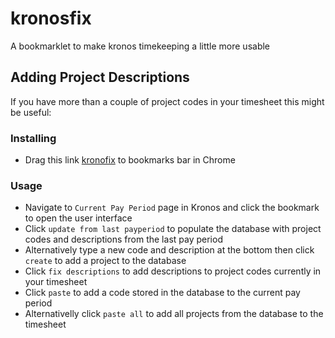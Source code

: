 # kronosfix

A bookmarklet to make kronos timekeeping a little more usable

## Adding Project Descriptions
If you have more than a couple of project codes in your timesheet this might be useful:

### Installing 
* Drag this link [kronofix](javascript:(function()%7B(function()%20%7B%0A%20%20%20%20if(!location.hostname.match('mykronos.com'))%7B%0A%20%20%20%20%20%20%20%20return%0A%20%20%20%20%7D%20%0A%20%20%20%20var%20d%20%3D%20document%2C%0A%20%20%20%20%20%20%20%20id%20%3D%20%22localStorageList%22%2C%0A%20%20%20%20%20%20%20%20el%20%3D%20d.getElementById(id)%2C%0A%20%20%20%20%20%20%20%20i%2C%20s%2C%20es%2C%20k%2C%0A%20%20%20%20%20%20%20%20ls%20%3D%20window.localStorage%2C%0A%20%20%20%20%20%20%20%20%2F%2Fss%20%3D%20window.sessionStorage%2C%0A%20%20%20%20%20%20%20%20style%20%3D%20(%22%3Cstyle%3E%24%20th%2C%20%24%20td%20%7Bpadding%3A0%201em%3Btext-align%3Aleft%3B%7D%24%20th%7Bfont-weight%3Abold%7D%24%20pre%7Bmax-width%3A400px%3Bmax-height%3A300px%3Boverflow%3Aauto%3Bwhite-space%3Apre-wrap%3B%7D%24%20h1%7Bfont%3A20px%2F40px%20sans-serif%3B%7D%24%20input%7B%7D%24%20a.disabled-link%7Bcursor%3Adefault%3Bpointer-events%3A%20none%3Btext-decoration%3A%20none%3Bcolor%3A%20grey%3B%7D%3C%2Fstyle%3E%22).replace(%2F%5C%24%2Fg%2C%22%23%22%2Bid)%3B%0A%20%20%20%20if%20(!el)%20%7B%0A%20%20%20%20%20%20%20%20el%20%3D%20d.createElement(%22table%22)%3B%0A%20%20%20%20%20%20%20%20d.body.appendChild(el)%3B%0A%20%20%20%20%20%20%20%20el.addEventListener(%22click%22%2Chandler%2C!1)%3B%0A%20%20%20%20%7D%0A%20%20%20%20function%20read_db()%7B%0A%20%20%20%20%20%20%20%20item%20%3D%20ls.getItem('kronosfix')%0A%20%20%20%20%20%20%20%20if(item)%7B%0A%20%20%20%20%20%20%20%20%20%20%20%20db%20%3D%20JSON.parse(item)%0A%20%20%20%20%20%20%20%20%7D%0A%20%20%20%20%20%20%20%20else%7B%0A%20%20%20%20%20%20%20%20%20%20%20%20db%20%3D%20%7B%7D%0A%20%20%20%20%20%20%20%20%7D%0A%20%20%20%20%20%20%20%20return%20db%3B%0A%20%20%20%20%7D%0A%20%20%20%20function%20write_db(db)%7B%0A%20%20%20%20%20%20%20%20ls.setItem('kronosfix'%2CJSON.stringify(db))%0A%20%20%20%20%7D%0A%20%20%20%20function%20set_item(k%2C%20v)%7B%0A%20%20%20%20%20%20%20%20db%20%3D%20read_db()%0A%20%20%20%20%20%20%20%20db%5Bk%5D%20%3D%20v%0A%20%20%20%20%20%20%20%20write_db(db)%0A%20%20%20%20%7D%0A%20%20%20%20function%20del_item(k)%7B%0A%20%20%20%20%20%20%20%20db%20%3D%20read_db()%0A%20%20%20%20%20%20%20%20delete%20db%5Bk%5D%0A%20%20%20%20%20%20%20%20write_db(db)%0A%20%20%20%20%7D%0A%20%20%20%20function%20item_exists(k)%7B%0A%20%20%20%20%20%20%20%20db%20%3D%20read_db()%0A%20%20%20%20%20%20%20%20return%20db%5Bk%5D%20%3F%20true%20%3A%20false%0A%20%20%20%20%7D%0A%20%20%20%20function%20get_item(k)%7B%0A%20%20%20%20%20%20%20%20db%20%3D%20read_db()%0A%20%20%20%20%20%20%20%20if(db%5Bk%5D)%7B%0A%20%20%20%20%20%20%20%20%20%20%20%20return%20db%5Bk%5D%0A%20%20%20%20%20%20%20%20%7D%0A%20%20%20%20%20%20%20%20else%7B%0A%20%20%20%20%20%20%20%20%20%20%20%20return%20'%20'%0A%20%20%20%20%20%20%20%20%7D%0A%0A%20%20%20%20%7D%0A%20%20%20%20function%20delete_db()%7B%0A%20%20%20%20%20%20%20%20ls.removeItem('kronosfix')%3B%0A%20%20%20%20%7D%0A%20%20%20%20function%20render()%20%7B%0A%20%20%20%20%20%20%20%20db%20%3D%20read_db()%0A%20%20%20%20%20%20%20%20s%20%3D%20style%20%2B%20%22%3Ctr%3E%3Cth%20colspan%3D1%3E%3Ch1%3Ekronosfix%3C%2Fh1%3E%3Cth%3E%3Ca%20href%3D%23%20class%3Df%3Efix%20descriptions%3C%2Fa%3E%3Cth%3E%3Ca%20href%3D%23%20class%3Dx%3Eclose%3C%2Fa%3E%3Ctr%3E%3Cth%3Eproject%3Cth%3Edescription%3Cth%3E%3Ca%20href%3D%23%20class%3Dlpa%3Epaste%20all%3C%2Fa%3E%3Cth%3E%3Ca%20href%3D%23%20class%3Dlca%3Edelete%20all%3C%2Fa%3E%22%3B%0A%20%20%20%20%20%20%20%20s%20%2B%3D%20db%20%3F%20%22%22%20%3A%20%22%3Ctr%3E%3Ctd%3ENo%20Data%22%3B%0A%0A%20%20%20%20%20%20%20%20entry%20%3D%20Object.entries(db)%0A%20%20%20%20%20%20%20%20for(i%3D0%3B%20i%3C%20entry.length%3B%20i%2B%2B)%7B%0A%20%20%20%20%20%20%20%20%20%20%20%20%5Bk%2C%20v%5D%20%3D%20entry%5Bi%5D%0A%20%20%20%20%20%20%20%20%20%20%20%20s%20%2B%3D%20(%60%3Ctr%3E%3Ctd%3E%24%7Bk%7D%3Ctd%3E%24%7Bv%7D%3Ctd%3E%3Ca%20href%3D%23%20data-k%3D%24%7Bk%7D%20class%3Dlv%3Epaste%3C%2Fa%3E%3Ctd%3E%3Ca%20href%3D%23%20data-k%3D%24%7Bk%7D%20class%3Dlc%3Edelete%3C%2Fa%3E%60)%0A%20%20%20%20%20%20%20%20%7D%0A%20%20%20%20%20%20%20%20s%20%2B%3D%20%22%3Ctr%3E%3Ctd%3E%20%3Cinput%20type%3D'text'%20id%3D'prcode'%3E%3Ctd%3E%20%3Cinput%20type%3D'text'%20id%3D'prdescr'%3E%20%3Ctd%3E%3Ca%20href%3D%23%20class%3Dsv%3Ecreate%3C%2Fa%3E%22%0A%20%20%20%20%20%20%20%20s%20%2B%3D%20%22%3Ctr%3E%3Cth%3E%3Ca%20href%3D%23%20class%3Du%3Eupdate%20from%20last%20payperiod%3C%2Fa%3E%22%0A%20%20%20%20%20%20%20%20el.innerHTML%20%3D%20s%3B%0A%20%20%20%20%7D%0A%20%20%20%20function%20delayms(ms)%20%7B%0A%20%20%20%20%20%20%20%20return%20new%20Promise(resolve%20%3D%3E%20%7B%0A%20%20%20%20%20%20%20%20%20%20setTimeout(()%20%3D%3E%20%7B%0A%20%20%20%20%20%20%20%20%20%20%20%20resolve(true)%3B%0A%20%20%20%20%20%20%20%20%20%20%7D%2C%20ms)%3B%0A%20%20%20%20%20%20%20%20%7D)%3B%0A%20%20%20%20%20%20%7D%0A%20%20%20%20async%20function%20sim_delay()%7B%0A%20%20%20%20%20%20%20%20await%20delayms(4000)%0A%20%20%20%20%20%20%20%20hrefs%20%3D%20d.querySelectorAll('.lv%2C%20.lpa')%0A%20%20%20%20%20%20%20%20hrefs.forEach(element%20%3D%3E%20%7B%0A%20%20%20%20%20%20%20%20%20%20%20%20element.classList.remove('disabled-link')%0A%20%20%20%20%20%20%20%20%7D)%3B%0A%20%20%20%20%7D%0A%0A%20%20%20%20async%20function%20add_project_code(k)%7B%0A%20%20%20%20%20%20%20%20hrefs%20%3D%20d.querySelectorAll('.lv%2C%20.lpa')%0A%20%20%20%20%20%20%20%20hrefs.forEach(element%20%3D%3E%20%7B%0A%20%20%20%20%20%20%20%20%20%20%20%20element.classList.add('disabled-link')%0A%20%20%20%20%20%20%20%20%7D)%3B%0A%0A%20%20%20%20%20%20%20%20await%20addProjectCodeToTimesheet(k)%0A%0A%20%20%20%20%20%20%20%20hrefs%20%3D%20d.querySelectorAll('.lv%2C%20.lpa')%0A%20%20%20%20%20%20%20%20hrefs.forEach(element%20%3D%3E%20%7B%0A%20%20%20%20%20%20%20%20%20%20%20%20element.classList.remove('disabled-link')%0A%20%20%20%20%20%20%20%20%7D)%3B%0A%20%20%20%20%7D%0A%0A%20%20%20%20async%20function%20add_all_project_codes()%7B%0A%20%20%20%20%20%20%20%20hrefs%20%3D%20d.querySelectorAll('.lv%2C%20.lpa')%0A%20%20%20%20%20%20%20%20hrefs.forEach(element%20%3D%3E%20%7B%0A%20%20%20%20%20%20%20%20%20%20%20%20element.classList.add('disabled-link')%0A%20%20%20%20%20%20%20%20%7D)%3B%0A%0A%20%20%20%20%20%20%20%20db%20%3D%20read_db()%0A%20%20%20%20%20%20%20%20for%20(const%20k%20in%20db)%20%7B%0A%20%20%20%20%20%20%20%20%20%20%20%20await%20addProjectCodeToTimesheet(k)%0A%20%20%20%20%20%20%20%20%7D%0A%0A%20%20%20%20%20%20%20%20hrefs%20%3D%20d.querySelectorAll('.lv%2C%20.lpa')%0A%20%20%20%20%20%20%20%20hrefs.forEach(element%20%3D%3E%20%7B%0A%20%20%20%20%20%20%20%20%20%20%20%20element.classList.remove('disabled-link')%0A%20%20%20%20%20%20%20%20%7D)%3B%0A%20%20%20%20%7D%0A%0A%20%20%20%20function%20fix_descriptions(db)%7B%0A%20%20%20%20%20%20%20%20const%20nodeList%20%3D%20document.querySelectorAll(%22timecard-cell%5Bcolumn%3D'project'%5D%22)%0A%0A%20%20%20%20%20%20%20%20for(let%20i%20%3D%200%3B%20i%20%3C%20nodeList.length%3B%20i%2B%2B)%7B%0A%20%20%20%20%20%20%20%20%20%20%20%20const%20title%20%3D%20nodeList%5Bi%5D.querySelector(%22span%22).getAttribute(%22title%22)%0A%20%20%20%20%20%20%20%20%20%20%20%20for(const%20%5Bproj%2C%20descr%5D%20of%20Object.entries(db))%7B%0A%20%20%20%20%20%20%20%20%20%20%20%20%20%20%20%20if(title%20%3D%3D%3D%20proj)%7B%0A%20%20%20%20%20%20%20%20%20%20%20%20%20%20%20%20%20%20%20%20nodeList%5Bi%5D.querySelector('span.cellText%20%3E%20span').textContent%20%3D%20proj%20%2B%20'%20-%20'%20%2B%20descr%0A%20%20%20%20%20%20%20%20%20%20%20%20%20%20%20%20%7D%0A%20%20%20%20%20%20%20%20%20%20%20%20%7D%0A%20%20%20%20%20%20%20%20%7D%0A%20%20%20%20%7D%0A%20%20%20%20async%20function%20getLastPayperiodProjectCodes()%7B%20%20%20%20%20%20%20%20%20%20%0A%20%20%20%20%20%20%20%20document.querySelector(%22%23_timeFrames_dropdownMenu%20%3E%20span.timeframe.btn-link%20%3E%20button%22).click()%3B%0A%20%20%20%20%20%20%20%20await%20delayms(1000)%3B%0A%20%20%20%20%20%20%0A%20%20%20%20%20%20%20%20document.querySelector(%22%23_timeFrames_expandable%20%3E%20div.timeframe-period%20%3E%20div.mid-content%20%3E%20div%20%3E%20ul%20%3E%20li%3Anth-child(1)%22).click()%3B%0A%20%20%20%20%20%20%20%20await%20delayms(1000)%3B%0A%20%20%20%20%20%20%0A%20%20%20%20%20%20%20%20const%20nodeList%20%3D%20document.querySelectorAll(%22timecard-cell%5Bcolumn%3D'project'%5D%22)%0A%20%20%20%20%20%20%0A%20%20%20%20%20%20%20%20for(let%20i%20%3D%200%3B%20i%20%3C%20nodeList.length%3B%20i%2B%2B)%7B%0A%20%20%20%20%20%20%20%20%20%20const%20title%20%3D%20nodeList%5Bi%5D.querySelector(%22span%22).getAttribute(%22title%22)%0A%20%20%20%20%20%20%20%20%20%20if(title.includes('%2F'))%7B%0A%20%20%20%20%20%20%20%20%20%20%20%20if(!item_exists(title))%7B%0A%20%20%20%20%20%20%20%20%20%20%20%20%20%20%20%20set_item(title%2C'%20')%0A%20%20%20%20%20%20%20%20%20%20%20%20%7D%0A%20%20%20%20%20%20%20%20%20%20%7D%0A%20%20%20%20%20%20%20%20%7D%20%0A%20%20%20%20%20%20%20%20render()%20%20%0A%0A%20%20%20%20%20%20%20%20document.querySelector(%22%23_timeFrames_dropdownMenu%20%3E%20span.timeframe.btn-link%20%3E%20button%22).click()%3B%0A%20%20%20%20%20%20%20%20await%20delayms(1000)%3B%0A%20%20%20%20%20%20%0A%20%20%20%20%20%20%20%20document.querySelector(%22%23_timeFrames_expandable%20%3E%20div.timeframe-period%20%3E%20div.mid-content%20%3E%20div%20%3E%20ul%20%3E%20li%3Anth-child(2)%22).click()%3B%0A%20%20%20%20%20%20%20%20await%20delayms(1000)%3B%0A%0A%20%20%20%20%20%20%20%20db%20%3D%20read_db()%0A%20%20%20%20%20%20%20%20for%20(const%20k%20in%20db)%20%7B%0A%20%20%20%20%20%20%20%20%20%20%20%20v%20%3D%20db%5Bk%5D%0A%20%20%20%20%20%20%20%20%20%20%20%20if(v%20%3D%3D%3D%20'%20')%7B%0A%20%20%20%20%20%20%20%20%20%20%20%20%20%20%20%20descr%20%3D%20await%20getDescrForProjectCode(k)%0A%20%20%20%20%20%20%20%20%20%20%20%20%20%20%20%20if(descr)%7B%0A%20%20%20%20%20%20%20%20%20%20%20%20%20%20%20%20%20%20%20%20set_item(k%2Cdescr)%0A%20%20%20%20%20%20%20%20%20%20%20%20%20%20%20%20%7D%0A%20%20%20%20%20%20%20%20%20%20%20%20%20%20%20%20render()%0A%20%20%20%20%20%20%20%20%20%20%20%20%7D%0A%20%20%20%20%20%20%20%20%7D%0A%20%20%20%20%7D%0A%0A%20%20%20%20async%20function%20getDescrForProjectCode(fullProjectCode)%20%7B%0A%20%20%0A%20%20%20%20%20%20%20%20codeArr%20%3D%20fullProjectCode.split('%2F')%3B%0A%20%20%20%20%20%20%20%20projCode%20%3D%20codeArr%5B0%5D%3B%0A%20%20%20%20%20%20%20%20subCode%20%3D%20codeArr%5B1%5D%3B%0A%20%20%20%20%20%20%20%20%0A%20%20%20%20%20%20%20%20document.querySelector(%22%23addActivityEvent%20%3E%20div%3Anth-child(2)%20%3E%20button%22).click()%3B%0A%20%20%20%20%20%20%20%20await%20delayms(1000)%3B%0A%20%20%20%20%20%20%0A%20%20%20%20%20%20%20%20document.querySelector(%22%23activityQueriesCombo_toggleBtn%22).click()%3B%0A%20%20%20%20%20%20%20%20await%20delayms(500)%3B%0A%20%20%20%20%20%20%20%20%0A%20%20%20%20%20%20%20%20document.querySelector(%22%23activityQueriesCombo_li2%22).click()%3B%0A%20%20%20%20%20%20%20%20await%20delayms(500)%3B%0A%20%20%20%20%20%20%0A%20%20%20%20%20%20%20%20document.querySelector(%22%23activitySearchInput%22).value%20%3D%20fullProjectCode%0A%20%20%20%20%20%20%20%20await%20delayms(500)%3B%0A%20%20%20%20%20%20%0A%20%20%20%20%20%20%20%20document.querySelector(%22%23searchActivity%20%3E%20div.form-group.clearfix.row%20%3E%20button%22).click()%3B%0A%20%20%20%20%20%20%0A%20%20%20%20%20%20%20%20%2F%2F%20wait%20for%20the%20search%20list%20to%20come%20up%20with%20relevant%20results%0A%20%20%20%20%20%20%20%20for(let%20attempts%3D0%3B%20attempts%20%3C%2090%3B%20attempts%2B%2B)%7B%0A%20%20%20%20%20%20%20%20%20%20%20%20await%20delayms(100)%3B%0A%20%20%20%20%20%20%20%20%20%20%20%20nodeList%20%3D%20document.querySelectorAll('.hierarchical-search-results-list-item')%0A%20%20%20%20%20%20%20%20%20%20%20%20if(nodeList)%7B%0A%20%20%20%20%20%20%20%20%20%20%20%20%20%20%20%20idx%20%3D%20-1%3B%0A%20%20%20%20%20%20%20%20%20%20%20%20%20%20%20%20for%20(let%20i%20%3D%200%3B%20i%20%3C%20nodeList.length%3B%20i%2B%2B)%20%7B%0A%20%20%20%20%20%20%20%20%20%20%20%20%20%20%20%20%20%20if(nodeList%5Bi%5D.querySelector(%22span%22).firstChild.nodeValue%20%3D%3D%3D%20projCode)%7B%0A%20%20%20%20%20%20%20%20%20%20%20%20%20%20%20%20%20%20%20%20idx%20%3D%20i%3B%0A%20%20%20%20%20%20%20%20%20%20%20%20%20%20%20%20%20%20%20%20break%3B%0A%20%20%20%20%20%20%20%20%20%20%20%20%20%20%20%20%20%20%7D%0A%20%20%20%20%20%20%20%20%20%20%20%20%20%20%20%20%7D%0A%20%20%20%20%20%20%20%20%20%20%20%20%20%20%20%20%0A%20%20%20%20%20%20%20%20%20%20%20%20%20%20%20%20if(idx%20%3E%20-1)%7B%0A%20%20%20%20%20%20%20%20%20%20%20%20%20%20%20%20%20%20%20%20break%3B%0A%20%20%20%20%20%20%20%20%20%20%20%20%20%20%20%20%7D%0A%20%20%20%20%20%20%20%20%20%20%20%20%7D%0A%20%20%20%20%20%20%20%20%7D%0A%20%20%20%20%20%20%20%20if(idx%20%3C%200)%7B%0A%20%20%20%20%20%20%20%20%20%20%20%20alert('timed%20out%20waiting%20for%20results')%0A%20%20%20%20%20%20%20%20%20%20%20%20return%200%0A%20%20%20%20%20%20%20%20%7D%0A%20%20%20%20%20%20%0A%20%20%20%20%20%20%0A%20%20%20%20%20%20%20%20nodeList%5Bidx%5D.querySelector(%22div.list-item-actions%20%3E%20button.btn.btn-link.icon-k-caret-right%22).click()%3B%0A%20%20%20%20%20%20%20%20await%20delayms(1000)%3B%0A%0A%20%20%20%20%20%20%20%20nodeList%20%3D%20document.querySelectorAll('.hierarchical-search-results-list-item')%0A%20%20%20%20%20%20%20%20idx%20%3D%200%3B%0A%20%20%20%20%20%20%20%20for%20(let%20i%20%3D%200%3B%20i%20%3C%20nodeList.length%3B%20i%2B%2B)%20%7B%0A%20%20%20%20%20%20%20%20%20%20if(nodeList%5Bi%5D.querySelector(%22span%22).firstChild.nodeValue%20%3D%3D%3D%20fullProjectCode)%7B%0A%20%20%20%20%20%20%20%20%20%20%20%20idx%20%3D%20i%3B%0A%20%20%20%20%20%20%20%20%20%20%20%20break%3B%0A%20%20%20%20%20%20%20%20%20%20%7D%0A%20%20%20%20%20%20%20%20%7D%0A%20%20%20%20%20%20%0A%20%20%20%20%20%20%20%20nodeList%5Bidx%5D.querySelector(%22div.list-item-body-selector__wrapper%20%3E%20div%22).click()%3B%0A%20%20%20%20%20%20%20%20await%20delayms(100)%3B%0A%20%20%20%20%20%20%0A%20%20%20%20%20%20%20%20nodeList%5Bidx%5D.querySelector(%22div.list-item-actions%20%3E%20button%22).click()%3B%0A%20%20%20%20%20%20%20%20await%20delayms(100)%3B%0A%20%20%20%20%20%20%0A%20%20%20%20%20%20%20%20str%20%3D%20document.querySelector(%22div.popover-inner%20%3E%20div%20%3E%20p%3Anth-child(2)%22).textContent%0A%20%20%20%20%20%20%20%20desc%20%3D%20str.split('%3A')%5B1%5D%0A%0A%20%20%20%20%20%20%20%20document.querySelector('button.btn.btn-default').click()%0A%20%20%20%20%20%20%20%20await%20delayms(500)%3B%0A%0A%20%20%20%20%20%20%20%20return%20desc%0A%20%20%20%20%7D%0A%0A%20%20%20%20async%20function%20addProjectCodeToTimesheet(fullProjectCode)%20%7B%0A%20%20%0A%20%20%20%20%20%20%20%20codeArr%20%3D%20fullProjectCode.split('%2F')%3B%0A%20%20%20%20%20%20%20%20projCode%20%3D%20codeArr%5B0%5D%3B%0A%20%20%20%20%20%20%20%20subCode%20%3D%20codeArr%5B1%5D%3B%0A%20%20%20%20%20%20%20%20%0A%20%20%20%20%20%20%20%20document.querySelector(%22%23addActivityEvent%20%3E%20div%3Anth-child(2)%20%3E%20button%22).click()%3B%0A%20%20%20%20%20%20%20%20await%20delayms(1000)%3B%0A%20%20%20%20%20%20%0A%20%20%20%20%20%20%20%20document.querySelector(%22%23activityQueriesCombo_toggleBtn%22).click()%3B%0A%20%20%20%20%20%20%20%20await%20delayms(500)%3B%0A%20%20%20%20%20%20%20%20%0A%20%20%20%20%20%20%20%20document.querySelector(%22%23activityQueriesCombo_li2%22).click()%3B%0A%20%20%20%20%20%20%20%20await%20delayms(500)%3B%0A%20%20%20%20%20%20%0A%20%20%20%20%20%20%20%20document.querySelector(%22%23activitySearchInput%22).value%20%3D%20fullProjectCode%0A%20%20%20%20%20%20%20%20await%20delayms(500)%3B%0A%20%20%20%20%20%20%0A%20%20%20%20%20%20%20%20document.querySelector(%22%23searchActivity%20%3E%20div.form-group.clearfix.row%20%3E%20button%22).click()%3B%0A%20%20%20%20%20%20%0A%20%20%20%20%20%20%20%20%2F%2F%20wait%20for%20the%20search%20list%20to%20come%20up%20with%20relevant%20results%0A%20%20%20%20%20%20%20%20for(let%20attempts%3D0%3B%20attempts%20%3C%2090%3B%20attempts%2B%2B)%7B%0A%20%20%20%20%20%20%20%20%20%20%20%20await%20delayms(100)%3B%0A%20%20%20%20%20%20%20%20%20%20%20%20nodeList%20%3D%20document.querySelectorAll('.hierarchical-search-results-list-item')%0A%20%20%20%20%20%20%20%20%20%20%20%20if(nodeList)%7B%0A%20%20%20%20%20%20%20%20%20%20%20%20%20%20%20%20idx%20%3D%20-1%3B%0A%20%20%20%20%20%20%20%20%20%20%20%20%20%20%20%20for%20(let%20i%20%3D%200%3B%20i%20%3C%20nodeList.length%3B%20i%2B%2B)%20%7B%0A%20%20%20%20%20%20%20%20%20%20%20%20%20%20%20%20%20%20if(nodeList%5Bi%5D.querySelector(%22span%22).firstChild.nodeValue%20%3D%3D%3D%20projCode)%7B%0A%20%20%20%20%20%20%20%20%20%20%20%20%20%20%20%20%20%20%20%20idx%20%3D%20i%3B%0A%20%20%20%20%20%20%20%20%20%20%20%20%20%20%20%20%20%20%20%20break%3B%0A%20%20%20%20%20%20%20%20%20%20%20%20%20%20%20%20%20%20%7D%0A%20%20%20%20%20%20%20%20%20%20%20%20%20%20%20%20%7D%0A%20%20%20%20%20%20%20%20%20%20%20%20%20%20%20%20%0A%20%20%20%20%20%20%20%20%20%20%20%20%20%20%20%20if(idx%20%3E%20-1)%7B%0A%20%20%20%20%20%20%20%20%20%20%20%20%20%20%20%20%20%20%20%20break%3B%0A%20%20%20%20%20%20%20%20%20%20%20%20%20%20%20%20%7D%0A%20%20%20%20%20%20%20%20%20%20%20%20%7D%0A%20%20%20%20%20%20%20%20%7D%0A%20%20%20%20%20%20%20%20if(idx%20%3C%200)%7B%0A%20%20%20%20%20%20%20%20%20%20%20%20alert('timed%20out%20waiting%20for%20results')%0A%20%20%20%20%20%20%20%20%20%20%20%20return%200%0A%20%20%20%20%20%20%20%20%7D%0A%20%20%20%20%20%20%0A%20%20%20%20%20%20%0A%20%20%20%20%20%20%20%20nodeList%5Bidx%5D.querySelector(%22div.list-item-actions%20%3E%20button.btn.btn-link.icon-k-caret-right%22).click()%3B%0A%20%20%20%20%20%20%20%20await%20delayms(1000)%3B%0A%0A%20%20%20%20%20%20%20%20nodeList%20%3D%20document.querySelectorAll('.hierarchical-search-results-list-item')%0A%20%20%20%20%20%20%20%20idx%20%3D%200%3B%0A%20%20%20%20%20%20%20%20for%20(let%20i%20%3D%200%3B%20i%20%3C%20nodeList.length%3B%20i%2B%2B)%20%7B%0A%20%20%20%20%20%20%20%20%20%20if(nodeList%5Bi%5D.querySelector(%22span%22).firstChild.nodeValue%20%3D%3D%3D%20fullProjectCode)%7B%0A%20%20%20%20%20%20%20%20%20%20%20%20idx%20%3D%20i%3B%0A%20%20%20%20%20%20%20%20%20%20%20%20break%3B%0A%20%20%20%20%20%20%20%20%20%20%7D%0A%20%20%20%20%20%20%20%20%7D%0A%20%20%20%20%20%20%0A%20%20%20%20%20%20%20%20nodeList%5Bidx%5D.querySelector(%22div.list-item-body-selector__wrapper%20%3E%20div%22).click()%3B%0A%20%20%20%20%20%20%20%20await%20delayms(100)%3B%0A%20%20%20%20%20%20%0A%20%20%20%20%20%20%20%20nodeList%5Bidx%5D.querySelector(%22div.list-item-actions%20%3E%20button%22).click()%3B%0A%20%20%20%20%20%20%20%20await%20delayms(100)%3B%0A%20%20%20%20%20%20%0A%20%20%20%20%20%20%20%20str%20%3D%20document.querySelector(%22div.popover-inner%20%3E%20div%20%3E%20p%3Anth-child(2)%22).textContent%0A%20%20%20%20%20%20%20%20desc%20%3D%20str.split('%3A')%5B1%5D%0A%0A%20%20%20%20%20%20%20%20document.querySelector(%22%23activitySelectApply%22).click()%3B%0A%20%20%20%20%20%20%20%20await%20delayms(500)%3B%0A%0A%20%20%20%20%20%20%20%20db%20%3D%20read_db()%0A%20%20%20%20%20%20%20%20fix_descriptions(db)%0A%20%20%20%20%7D%0A%0A%20%20%20%20function%20handler(e%2C%20t)%20%7B%0A%20%20%20%20%20%20%20%20t%3De.target%3B%0A%20%20%20%20%20%20%20%20e.preventDefault()%3B%0A%20%20%20%20%20%20%20%20var%20k%20%3D%20t.getAttribute(%22data-k%22)%3B%0A%20%20%20%20%20%20%20%20switch%20(t.className)%20%7B%0A%20%20%20%20%20%20%20%20%20%20%20%20case%20%22lc%22%3A%0A%20%20%20%20%20%20%20%20%20%20%20%20%20%20%20%20del_item(k)%0A%20%20%20%20%20%20%20%20%20%20%20%20%20%20%20%20render()%3B%0A%20%20%20%20%20%20%20%20%20%20%20%20%20%20%20%20break%3B%0A%20%20%20%20%20%20%20%20%20%20%20%20case%20%22lv%22%3A%0A%20%20%20%20%20%20%20%20%20%20%20%20%20%20%20%20add_project_code(k)%0A%20%20%20%20%20%20%20%20%20%20%20%20%20%20%20%20break%3B%0A%20%20%20%20%20%20%20%20%20%20%20%20case%20%22lca%22%3A%0A%20%20%20%20%20%20%20%20%20%20%20%20%20%20%20%20delete_db()%0A%20%20%20%20%20%20%20%20%20%20%20%20%20%20%20%20render()%3B%0A%20%20%20%20%20%20%20%20%20%20%20%20%20%20%20%20break%3B%0A%20%20%20%20%20%20%20%20%20%20%20%20case%20%22lpa%22%3A%0A%20%20%20%20%20%20%20%20%20%20%20%20%20%20%20%20add_all_project_codes()%0A%20%20%20%20%20%20%20%20%20%20%20%20%20%20%20%20break%3B%0A%20%20%20%20%20%20%20%20%20%20%20%20case%20'f'%3A%0A%20%20%20%20%20%20%20%20%20%20%20%20%20%20%20%20db%20%3D%20read_db()%0A%20%20%20%20%20%20%20%20%20%20%20%20%20%20%20%20fix_descriptions(db)%0A%20%20%20%20%20%20%20%20%20%20%20%20%20%20%20%20render()%3B%0A%20%20%20%20%20%20%20%20%20%20%20%20%20%20%20%20break%3B%0A%20%20%20%20%20%20%20%20%20%20%20%20case%20%22sv%22%3A%0A%20%20%20%20%20%20%20%20%20%20%20%20%20%20%20%20let%20key%20%3D%20d.getElementById('prcode').value%0A%20%20%20%20%20%20%20%20%20%20%20%20%20%20%20%20let%20val%20%3D%20d.getElementById('prdescr').value%0A%20%20%20%20%20%20%20%20%20%20%20%20%20%20%20%20set_item(key%2C%20val)%0A%20%20%20%20%20%20%20%20%20%20%20%20%20%20%20%20render()%0A%20%20%20%20%20%20%20%20%20%20%20%20%20%20%20%20break%0A%20%20%20%20%20%20%20%20%20%20%20%20case%20'u'%3A%0A%20%20%20%20%20%20%20%20%20%20%20%20%20%20%20%20getLastPayperiodProjectCodes()%0A%20%20%20%20%20%20%20%20%20%20%20%20%20%20%20%20break%3B%0A%20%20%20%20%20%20%20%20%20%20%20%20case%20%22x%22%3A%0A%20%20%20%20%20%20%20%20%20%20%20%20%20%20%20%20el.style.display%3D%22none%22%3B%0A%20%20%20%20%20%20%20%20%20%20%20%20%20%20%20%20break%3B%0A%20%20%20%20%20%20%20%20%7D%3B%0A%20%20%20%20%7D%0A%20%20%20%20el.setAttribute(%22id%22%2C%20id)%3B%0A%20%20%20%20el.setAttribute(%22style%22%2C%22position%3Afixed%3Btop%3A20px%3Bright%3A20px%3Bpadding%3A20px%3Bbackground%3A%23fff%3Bfont%3A12px%2F20px%20monospace%3Bz-index%3A99999%3Bmax-height%3A100%25%3Boverflow%3Aauto%3Bborder-radius%3A10px%3Bborder%3A2px%20solid%20%23000%3B%22)%3B%0A%20%20%20%20el.style.display%3D%22block%22%3B%0A%20%20%20%20render()%3B%0A%7D)()%3B%7D)()%3B)
 to bookmarks bar in Chrome

### Usage
* Navigate to `Current Pay Period` page in Kronos and click the bookmark to open the user interface
* Click `update from last payperiod` to populate the database with project codes and descriptions from the last pay period
* Alternatively type a new code and description at the bottom then click `create` to add a project to the database
* Click `fix descriptions` to add descriptions to project codes currently in your timesheet
* Click `paste` to add a code stored in the database to the current pay period
* Alternativelly click `paste all` to add all projects from the database to the timesheet